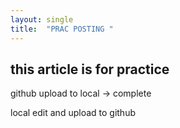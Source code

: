 ```yaml
---
layout: single
title:  "PRAC POSTING "
---
```


## this article is for practice

github upload to local
-> complete

local edit and upload to github